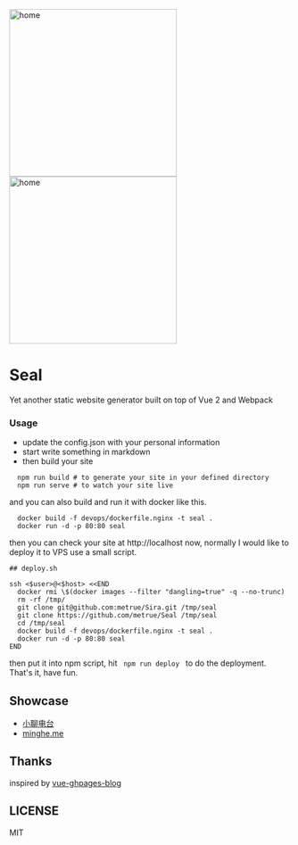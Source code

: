 <img src="https://raw.githubusercontent.com/metrue/Seal/master/screenshots/home.png" alt="home" style="width: 300px;"/>
<img src="https://raw.githubusercontent.com/metrue/Seal/master/screenshots/post.png" alt="home" style="width: 300px;"/>

# Seal

Yet another static website generator built on top of Vue 2 and Webpack

### Usage

* update the config.json with your personal information
* start write something in markdown
* then build your site

```
  npm run build # to generate your site in your defined directory
  npm run serve # to watch your site live
```

and you can also build and run it with docker like this.

```
  docker build -f devops/dockerfile.nginx -t seal .
  docker run -d -p 80:80 seal
```

then you can check your site at http://localhost now, normally I would like to deploy it to VPS use a small script.

```
## deploy.sh

ssh <$user>@<$host> <<END
  docker rmi \$(docker images --filter "dangling=true" -q --no-trunc)
  rm -rf /tmp/
  git clone git@github.com:metrue/Sira.git /tmp/seal
  git clone https://github.com/metrue/Seal /tmp/seal
  cd /tmp/seal
  docker build -f devops/dockerfile.nginx -t seal .
  docker run -d -p 80:80 seal
END
```

then put it into npm script, hit <code> npm run deploy </code> to do the deployment. That's it, have fun.

## Showcase

* [小聊电台](https://asmalltalk.com)
* [minghe.me](https://minghe.me)

## Thanks

inspired by [vue-ghpages-blog](https://github.com/viko16/vue-ghpages-blog)

## LICENSE

MIT
